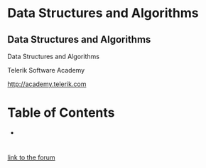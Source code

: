 <!-- section start -->

<!-- attr: {id: 'title', class: 'slide-title', hasScriptWrapper: true} -->

# Data Structures and Algorithms
##  Data Structures and Algorithms
<div class="signature">
    <p class="signature-course">Data Structures and Algorithms</p>
    <p class="signature-initiative">Telerik Software Academy</p>
    <a href="http://academy.telerik.com" class="signature-link">http://academy.telerik.com</a>
</div>

<!-- section start -->
<!-- attr: { id:'table-of-contents', class:'table-of-contents' } -->
# Table of Contents
-  

<!-- section start -->
<!-- attr: { id:'', class:'slide-section', showInPresentation:true, hasScriptWrapper:true } -->
# 
##  

<!-- section start -->
<!-- attr: { id:'', class:'slide-section', showInPresentation:true, hasScriptWrapper:true } -->
# 
##  

<!-- section start -->
<!-- attr: { id:'questions', class:'slide-section', showInPresentation:true } -->
<!-- # Questions
## Databases -->
[link to the forum]()
